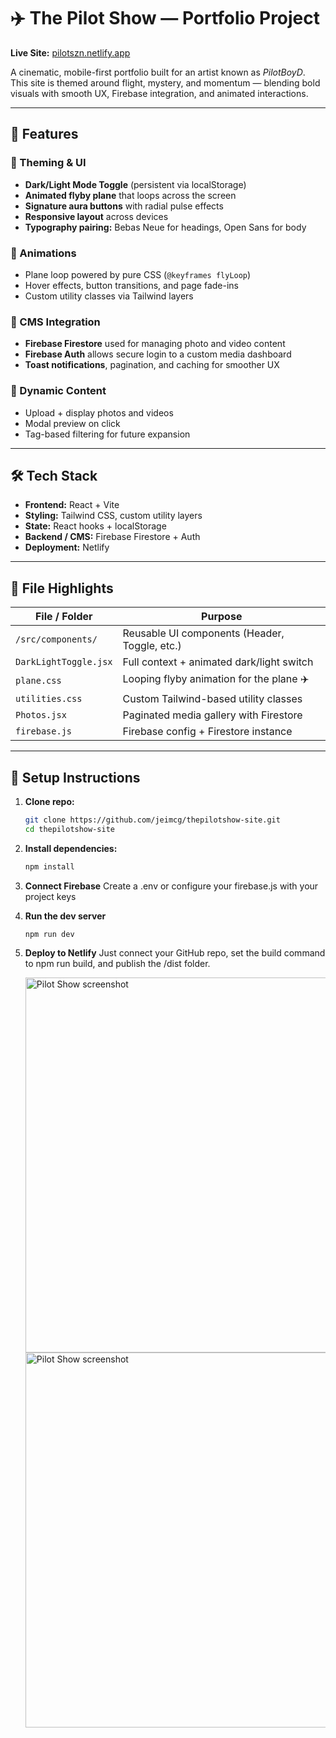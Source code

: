 # ✈️ The Pilot Show — Portfolio Project

**Live Site:** [pilotszn.netlify.app](https://pilotszn.netlify.app)

A cinematic, mobile-first portfolio built for an artist known as *PilotBoyD*.  
This site is themed around flight, mystery, and momentum — blending bold visuals with smooth UX, Firebase integration, and animated interactions.

---

## 🌟 Features

### 🎨 Theming & UI
- **Dark/Light Mode Toggle** (persistent via localStorage)
- **Animated flyby plane** that loops across the screen
- **Signature aura buttons** with radial pulse effects
- **Responsive layout** across devices
- **Typography pairing:** Bebas Neue for headings, Open Sans for body

### 🔁 Animations
- Plane loop powered by pure CSS (`@keyframes flyLoop`)
- Hover effects, button transitions, and page fade-ins
- Custom utility classes via Tailwind layers

### 🔐 CMS Integration
- **Firebase Firestore** used for managing photo and video content
- **Firebase Auth** allows secure login to a custom media dashboard
- **Toast notifications**, pagination, and caching for smoother UX

### 📸 Dynamic Content
- Upload + display photos and videos
- Modal preview on click
- Tag-based filtering for future expansion

---

## 🛠 Tech Stack

- **Frontend:** React + Vite
- **Styling:** Tailwind CSS, custom utility layers
- **State:** React hooks + localStorage
- **Backend / CMS:** Firebase Firestore + Auth
- **Deployment:** Netlify

---

## 📂 File Highlights

| File / Folder         | Purpose                                   |
|----------------------|-------------------------------------------|
| `/src/components/`   | Reusable UI components (Header, Toggle, etc.) |
| `DarkLightToggle.jsx`| Full context + animated dark/light switch |
| `plane.css`           | Looping flyby animation for the plane ✈️ |
| `utilities.css`       | Custom Tailwind-based utility classes     |
| `Photos.jsx`          | Paginated media gallery with Firestore    |
| `firebase.js`         | Firebase config + Firestore instance      |

---

## 🚀 Setup Instructions

1. **Clone repo:**
   ```bash
   git clone https://github.com/jeimcg/thepilotshow-site.git
   cd thepilotshow-site
2. **Install dependencies:**
   ```bash
   npm install
3. **Connect Firebase**
   Create a .env or configure your firebase.js with your project keys
4. **Run the dev server**
   ```bash
   npm run dev
5. **Deploy to Netlify**
   Just connect your GitHub repo, set the build command to npm run build, and publish the /dist folder.

   <img src="public/screenshots/pilotshow1.png" alt="Pilot Show screenshot" width="600"/>
   <img src="public/screenshots/pilotshow2.png" alt="Pilot Show screenshot" width="600"/>
